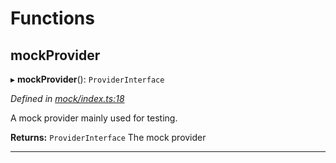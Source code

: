 

# Functions

<a id="mockprovider"></a>

##  mockProvider

▸ **mockProvider**(): `ProviderInterface`

*Defined in [mock/index.ts:18](https://github.com/polkadot-js/api/blob/1635638/packages/rpc-provider/src/mock/index.ts#L18)*

A mock provider mainly used for testing.

**Returns:** `ProviderInterface`
The mock provider

___

